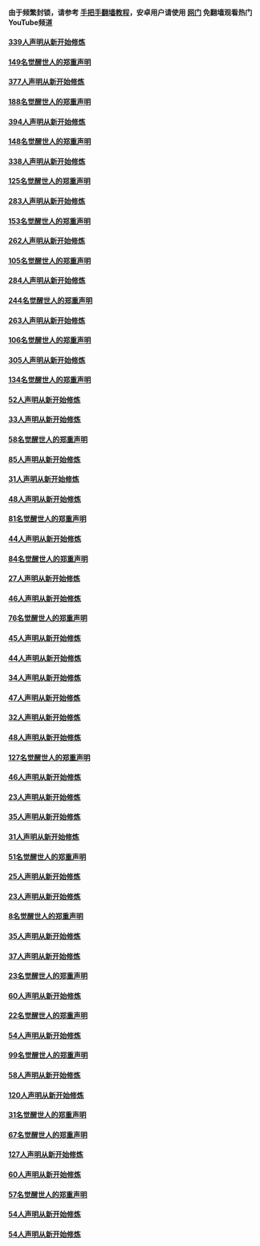 #### 由于频繁封锁，请参考 [手把手翻墙教程](https://github.com/gfw-breaker/guides/wiki/)，安卓用户请使用 [网门](https://github.com/gfw-breaker/nogfw/blob/master/dl.md?t=05171401) 免翻墙观看热门YouTube频道 

#### [339人声明从新开始修炼](../pages/91/425690.md?t=05171401) 

#### [149名觉醒世人的郑重声明](../pages/91/425689.md?t=05171401) 

#### [377人声明从新开始修炼](../pages/91/424867.md?t=05171401) 

#### [188名觉醒世人的郑重声明](../pages/91/424866.md?t=05171401) 

#### [394人声明从新开始修炼](../pages/91/423914.md?t=05171401) 

#### [148名觉醒世人的郑重声明](../pages/91/423913.md?t=05171401) 

#### [338人声明从新开始修炼](../pages/91/423540.md?t=05171401) 

#### [125名觉醒世人的郑重声明](../pages/91/423539.md?t=05171401) 

#### [283人声明从新开始修炼](../pages/91/423296.md?t=05171401) 

#### [153名觉醒世人的郑重声明](../pages/91/423295.md?t=05171401) 

#### [262人声明从新开始修炼](../pages/91/423004.md?t=05171401) 

#### [105名觉醒世人的郑重声明](../pages/91/423003.md?t=05171401) 

#### [284人声明从新开始修炼](../pages/91/422707.md?t=05171401) 

#### [244名觉醒世人的郑重声明](../pages/91/422706.md?t=05171401) 

#### [263人声明从新开始修炼](../pages/91/422553.md?t=05171401) 

#### [106名觉醒世人的郑重声明](../pages/91/422552.md?t=05171401) 

#### [305人声明从新开始修炼](../pages/91/422153.md?t=05171401) 

#### [134名觉醒世人的郑重声明](../pages/91/422152.md?t=05171401) 

#### [52人声明从新开始修炼](../pages/91/421846.md?t=05171401) 

#### [33人声明从新开始修炼](../pages/91/421804.md?t=05171401) 

#### [58名觉醒世人的郑重声明](../pages/91/421845.md?t=05171401) 

#### [85人声明从新开始修炼](../pages/91/421769.md?t=05171401) 

#### [31人声明从新开始修炼](../pages/91/421763.md?t=05171401) 

#### [48人声明从新开始修炼](../pages/91/421605.md?t=05171401) 

#### [81名觉醒世人的郑重声明](../pages/91/421656.md?t=05171401) 

#### [44人声明从新开始修炼](../pages/91/421544.md?t=05171401) 

#### [84名觉醒世人的郑重声明](../pages/91/421543.md?t=05171401) 

#### [27人声明从新开始修炼](../pages/91/421465.md?t=05171401) 

#### [46人声明从新开始修炼](../pages/91/421454.md?t=05171401) 

#### [76名觉醒世人的郑重声明](../pages/91/421453.md?t=05171401) 

#### [45人声明从新开始修炼](../pages/91/421452.md?t=05171401) 

#### [44人声明从新开始修炼](../pages/91/421422.md?t=05171401) 

#### [34人声明从新开始修炼](../pages/91/421322.md?t=05171401) 

#### [47人声明从新开始修炼](../pages/91/421264.md?t=05171401) 

#### [32人声明从新开始修炼](../pages/91/421225.md?t=05171401) 

#### [48人声明从新开始修炼](../pages/91/421202.md?t=05171401) 

#### [127名觉醒世人的郑重声明](../pages/91/421224.md?t=05171401) 

#### [46人声明从新开始修炼](../pages/91/421203.md?t=05171401) 

#### [23人声明从新开始修炼](../pages/91/421138.md?t=05171401) 

#### [35人声明从新开始修炼](../pages/91/421122.md?t=05171401) 

#### [31人声明从新开始修炼](../pages/91/421081.md?t=05171401) 

#### [51名觉醒世人的郑重声明](../pages/91/421080.md?t=05171401) 

#### [25人声明从新开始修炼](../pages/91/421020.md?t=05171401) 

#### [23人声明从新开始修炼](../pages/91/420884.md?t=05171401) 

#### [8名觉醒世人的郑重声明](../pages/91/420883.md?t=05171401) 

#### [35人声明从新开始修炼](../pages/91/420809.md?t=05171401) 

#### [37人声明从新开始修炼](../pages/91/420766.md?t=05171401) 

#### [23名觉醒世人的郑重声明](../pages/91/420765.md?t=05171401) 

#### [60人声明从新开始修炼](../pages/91/420727.md?t=05171401) 

#### [22名觉醒世人的郑重声明](../pages/91/420726.md?t=05171401) 

#### [54人声明从新开始修炼](../pages/91/420529.md?t=05171401) 

#### [99名觉醒世人的郑重声明](../pages/91/420528.md?t=05171401) 

#### [58人声明从新开始修炼](../pages/91/420198.md?t=05171401) 

#### [120人声明从新开始修炼](../pages/91/420141.md?t=05171401) 

#### [31名觉醒世人的郑重声明](../pages/91/420197.md?t=05171401) 

#### [67名觉醒世人的郑重声明](../pages/91/420140.md?t=05171401) 

#### [127人声明从新开始修炼](../pages/91/420082.md?t=05171401) 

#### [60人声明从新开始修炼](../pages/91/420081.md?t=05171401) 

#### [57名觉醒世人的郑重声明](../pages/91/420080.md?t=05171401) 

#### [54人声明从新开始修炼](../pages/91/419533.md?t=05171401) 

#### [54人声明从新开始修炼](../pages/91/419532.md?t=05171401) 

